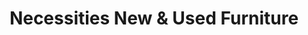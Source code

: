 ---
title: "Necessities New & Used Furniture"
url: /hamburg/necessities-new-and-used-furniture/
shop: furniture
---
